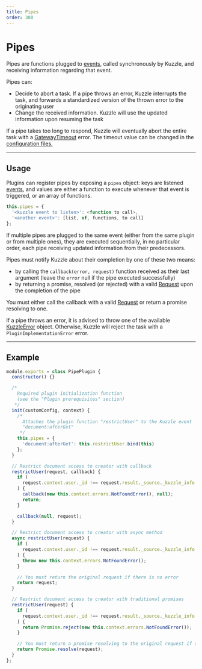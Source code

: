 ```yaml
---
title: Pipes
order: 300
---
```


# Pipes

Pipes are functions plugged to [events](/core/1/plugins/events/), called synchronously by Kuzzle, and receiving information regarding that event.

Pipes can:

- Decide to abort a task. If a pipe throws an error, Kuzzle interrupts the task, and forwards a standardized version of the thrown error to the originating user
- Change the received information. Kuzzle will use the updated information upon resuming the task

<div class="alert alert-warning">If a pipe takes too long to respond, Kuzzle will eventually abort the entire task with a <a href="/plugins/1/errors/gatewaytimeouterror">GatewayTimeout</a> error. The timeout value can be changed in the <a href="/core/1/guide/guides/essentials/configuration/">configuration files.</a></div>

---

## Usage

Plugins can register pipes by exposing a `pipes` object: keys are listened [events](/core/1/plugins/events/), and values are either a function to execute whenever that event is triggered, or an array of functions.

```javascript
this.pipes = {
  '<kuzzle event to listen>': <function to call>,
  '<another event>': [list, of, functions, to call]
};
```

If multiple pipes are plugged to the same event (either from the same plugin or from multiple ones), they are executed sequentially, in no particular order, each pipe receiving updated information from their predecessors.

Pipes must notify Kuzzle about their completion by one of these two means:

- by calling the `callback(error, request)` function received as their last argument (leave the `error` null if the pipe executed successfully)
- by returning a promise, resolved (or rejected) with a valid [Request](/core/1/guide/guides/essentials/request-and-response-format/) upon the completion of the pipe

<div class="alert alert-warning">You must either call the callback with a valid <a href="/core/1/guide/guides/essentials/request-and-response-format/">Request</a> or return a promise resolving to one.</div>

If a pipe throws an error, it is advised to throw one of the available [KuzzleError](/core/1/plugins/errors/kuzzleerror) object. Otherwise, Kuzzle will reject the task with a `PluginImplementationError` error.

---

## Example

```javascript
module.exports = class PipePlugin {
  constructor() {}

  /*
    Required plugin initialization function
    (see the "Plugin prerequisites" section)
   */
  init(customConfig, context) {
    /*
      Attaches the plugin function "restrictUser" to the Kuzzle event
      "document:afterGet"
     */
    this.pipes = {
      'document:afterGet': this.restrictUser.bind(this)
    };
  }

  // Restrict document access to creator with callback
  restrictUser(request, callback) {
    if (
      request.context.user._id !== request.result._source._kuzzle_info.author
    ) {
      callback(new this.context.errors.NotFoundError(), null);
      return;
    }

    callback(null, request);
  }

  // Restrict document access to creator with async method
  async restrictUser(request) {
    if (
      request.context.user._id !== request.result._source._kuzzle_info.author
    ) {
      throw new this.context.errors.NotFoundError();
    }

    // You must return the original request if there is no error
    return request;
  }

  // Restrict document access to creator with traditional promises
  restrictUser(request) {
    if (
      request.context.user._id !== request.result._source._kuzzle_info.author
    ) {
      return Promise.reject(new this.context.errors.NotFoundError());
    }

    // You must return a promise resolving to the original request if there is no error
    return Promise.resolve(request);
  }
};
```
